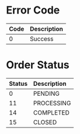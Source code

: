 # Error Code

| Code | Description |
| :---- | :---- |
| 0 | Success |

# Order Status

| Status | Description |
| :---- | :---- |
| 0 | PENDING |
| 11 | PROCESSING |
| 14 | COMPLETED |
| 15 | CLOSED |


